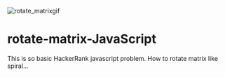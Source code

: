 ![rotate_matrixgif](https://user-images.githubusercontent.com/80037791/132378317-36cb7b83-edcc-4b27-96b7-8459e5673c6c.gif)
# rotate-matrix-JavaScript
This is so basic HackerRank javascript problem.
How to rotate matrix like spiral...
